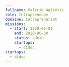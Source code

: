 ```yaml
---
fullname: Valérie Aglietti
role: Intrapreneuse
domaine: Intraprenariat
missions:
  - start: 2020-01-01
    end: 2020-06-30
    status: admin
    startups:
      - didoc
startups:
  - didoc
---
```

